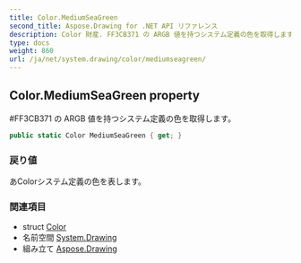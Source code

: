 ```yaml
---
title: Color.MediumSeaGreen
second_title: Aspose.Drawing for .NET API リファレンス
description: Color 財産. FF3CB371 の ARGB 値を持つシステム定義の色を取得します
type: docs
weight: 860
url: /ja/net/system.drawing/color/mediumseagreen/
---
```

## Color.MediumSeaGreen property

#FF3CB371 の ARGB 値を持つシステム定義の色を取得します。

```csharp
public static Color MediumSeaGreen { get; }
```

### 戻り値

あColorシステム定義の色を表します。

### 関連項目

* struct [Color](../)
* 名前空間 [System.Drawing](../../color/)
* 組み立て [Aspose.Drawing](../../../)


